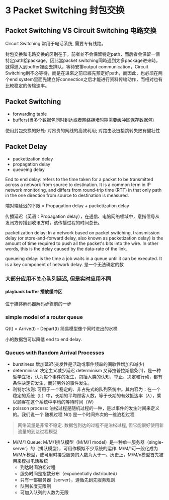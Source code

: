 # 3 Packet Switching 封包交换

## Packet Switching VS Circuit Switching 电路交换
Circuit Switching 常用于电话系统, 需要专有线路。

封包交换和电路交换的区别在于，前者並不会保留特定path，而后者会保留一個特定path給package。因此當packet switching同時遇到太多package进來時，就得進入到buffer裡面去排队，等待安排output communication，Circuit Switching則不必等待，而是在进來之前已經先预定好path，而因此，也必须在两个end system里面先建立好connection之后才能进行资料传输动作，而相对也有比較稳定的传输速率。

## Packet Switching
- forwarding table
- buffers(当多个数据包同时到达或者网络拥堵时期需要缓冲区保存数据包)

使用封包交换的好处: 对昂贵的网线的高效利用; 对路由及链接跳转失败有健壮性

## Packet Delay
- packetization delay
- propagation delay
- queueing delay

End to end delay: refers to the time taken for a packet to be transmitted across a network from source to destination. It is a common term in IP network monitoring, and differs from round-trip time (RTT) in that only path in the one direction from source to destination is measured.

端对端延迟的下限 = Propagation delay + packetization delay

传播延迟（英语：Propagation delay），在通信、电脑网络领域中，意指信号从发讯方传播到收讯方时，该传播过程的时间总长。

packetization delay: In a network based on packet switching, transmission delay (or store-and-forward delay, also known as packetization delay) is the amount of time required to push all the packet's bits into the wire. In other words, this is the delay caused by the data-rate of the link.

queueing delay: is the time a job waits in a queue until it can be executed. It is a key component of network delay. 是一个无法确定的数

### 大部分应用不关心队列延迟, 但是实时应用不同

#### playback buffer 播放缓冲区
位于媒体解码器解码步骤前的一步

### simple model of a router queue
Q(t) = Arrive(t) - Depart(t)  简易模型像个同时进出的水桶

小的数据包可以降低 end to end delay.

### Queues with Random Arrival Processes

- burstiness 增加延迟(突发性是活动或事件频率的间歇性增加和减少)
- determinism 决定主义减少延迟 
  determinism 又译拉普拉斯信条[1]，是一种哲学立场，认为每个事件的发生，包括人类的认知、举止、决定和行动，都有条件决定它发生，而非另外的事件发生。
- 利特尔法则: 可用于一个稳定的、非占先式的队列系统中。其内容为：在一个稳定的系统（L）中，长期的平均顾客人数，等于长期的有效抵达率（λ），乘以顾客在这个系统中平均的等待时间（W）
- poisson process: 泊松过程是随机过程的一种，是以事件的发生时间来定义的。我们说一个 随机过程 N(t) 是一个时间齐次的一维泊松过程

> 网络流量是非常不稳定. 数据包到达的过程不是泊松过程, 但它能很好使用新流量的到达过程模型

- M/M/1 Queue: M/M/1排队模型（M/M/1 model）是一种单一服务器（single-server）的（排队模型），可用作模拟不少系统的运作. M/M/1可一般化成为M/M/n模型，使可用时接受服务的人数为大于一。历史上，M/M/n模型首先被用来模拟电话系统
  - 到达时间泊松过程
  - 服务时间是指数分布（exponentially distributed）
  - 只有一部服务器（server），遵循先到先服务规则
  - 队列长度无限制
  - 可加入队列的人数为无限
